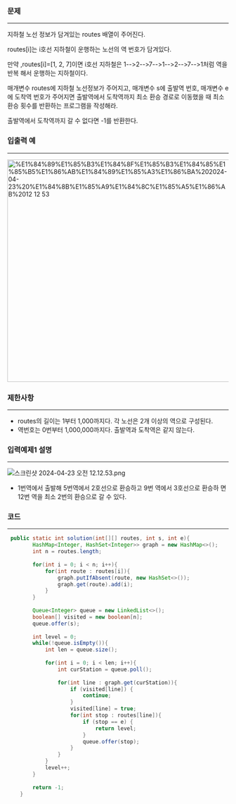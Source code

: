 ### 문제

---

지하철 노선 정보가 담겨있는 routes 배열이 주어진다.

routes[i]는 i호선 지하철이 운행하는 노선의 역 번호가 담겨있다.

만약 ,routes[i]=[1, 2, 7]이면 i호선 지하철은 1-->2-->7-->1-->2-->7-->1처럼 역을 반복 해서 운행하는 지하철이다.

매개변수 routes에 지하철 노선정보가 주어지고, 매개변수 s에 출발역 번호, 매개변수 e에 도착역 번호가 주어지면 출발역에서 도착역까지 최소 환승 경로로 이동했을 때 최소 환승 횟수를 반환하는 프로그램을 작성해라.

출발역에서 도착역까지 갈 수 없다면 -1를 반환한다.

### 입출력 예

---

<img width="505" alt="%E1%84%89%E1%85%B3%E1%84%8F%E1%85%B3%E1%84%85%E1%85%B5%E1%86%AB%E1%84%89%E1%85%A3%E1%86%BA%202024-04-23%20%E1%84%8B%E1%85%A9%E1%84%8C%E1%85%A5%E1%86%AB%2012 12 53" src="https://github.com/runtime-zer0/goorrrng/assets/147473025/26559cfe-ed62-4649-8d50-8e2bc9540ffd">

### 제한사항

---

- routes의 길이는 1부터 1,000까지다. 각 노선은 2개 이상의 역으로 구성된다.
- 역번호는 0번부터 1,000,000까지다. 출발역과 도착역은 같지 않는다.

### 입력예제1 설명

---

![스크린샷 2024-04-23 오전 12.12.53.png](https://prod-files-secure.s3.us-west-2.amazonaws.com/a36c6ce2-2c63-4885-b0cb-4b0a0b820637/bac561af-ffbd-44b9-83b6-e8e1dc0ef69e/%E1%84%89%E1%85%B3%E1%84%8F%E1%85%B3%E1%84%85%E1%85%B5%E1%86%AB%E1%84%89%E1%85%A3%E1%86%BA_2024-04-23_%E1%84%8B%E1%85%A9%E1%84%8C%E1%85%A5%E1%86%AB_12.12.53.png)

- 1번역에서 출발해 5번역에서 2호선으로 환승하고 9번 역에서 3호선으로 환승하 면 12번 역을 최소 2번의 환승으로 갈 수 있다.

### 코드

---

```java
 public static int solution(int[][] routes, int s, int e){
        HashMap<Integer, HashSet<Integer>> graph = new HashMap<>();
        int n = routes.length;
        
        for(int i = 0; i < n; i++){
            for(int route : routes[i]){
                graph.putIfAbsent(route, new HashSet<>());
                graph.get(route).add(i);
            }
        }
        
        Queue<Integer> queue = new LinkedList<>();
        boolean[] visited = new boolean[n];
        queue.offer(s);
        
        int level = 0;
        while(!queue.isEmpty()){
            int len = queue.size();
            
            for(int i = 0; i < len; i++){
                int curStation = queue.poll();
                
                for(int line : graph.get(curStation)){
                    if (visited[line]) {
                        continue;
                    }
                    visited[line] = true;
                    for(int stop : routes[line]){
                        if (stop == e) {
                            return level;
                        }
                        queue.offer(stop);
                    }
                }
            }
            level++;
        }
        
        return -1;
    }
```